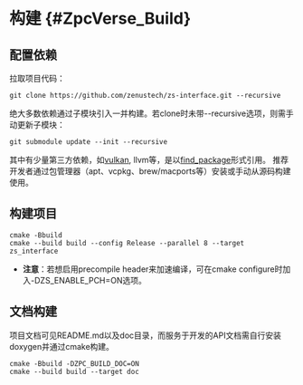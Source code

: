 # 构建 {#ZpcVerse_Build}


## 配置依赖

拉取项目代码：
```console
git clone https://github.com/zenustech/zs-interface.git --recursive
```

绝大多数依赖通过子模块引入一并构建。若clone时未带--recursive选项，则需手动更新子模块：
```console
git submodule update --init --recursive
```

其中有少量第三方依赖，如[vulkan](https://vulkan.lunarg.com/), llvm等，是以[find_package](https://cmake.org/cmake/help/latest/command/find_package.html)形式引用。
推荐开发者通过包管理器（apt、vcpkg、brew/macports等）安装或手动从源码构建使用。

## 构建项目

```console
cmake -Bbuild
cmake --build build --config Release --parallel 8 --target zs_interface
```
- **注意**：若想启用precompile header来加速编译，可在cmake configure时加入-DZS_ENABLE_PCH=ON选项。

## 文档构建
项目文档可见README.md以及doc目录，而服务于开发的API文档需自行安装doxygen并通过cmake构建。

```console
cmake -Bbuild -DZPC_BUILD_DOC=ON
cmake --build build --target doc
```
